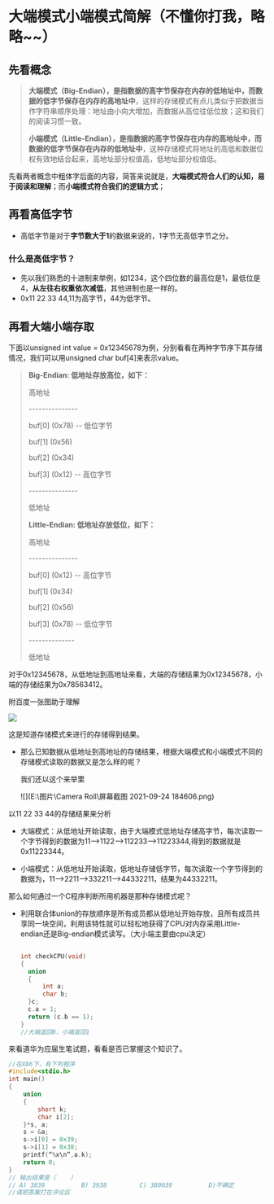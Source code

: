 # 大端模式小端模式简解（不懂你打我，略略~~）

## 先看概念

> **大端模式（**Big-Endian**），是指数据的高字节保存在内存的低地址中，而数据的低字节保存在内存的高地址中**，这样的存储模式有点儿类似于把数据当作字符串顺序处理：地址由小向大增加，而数据从高位往低位放；这和我们的阅读习惯一致。
>
> **小端模式（**Little-Endian**），是指数据的高字节保存在内存的高地址中，而数据的低字节保存在内存的低地址中**，这种存储模式将地址的高低和数据位权有效地结合起来，高地址部分权值高，低地址部分权值低。

先看两者概念中粗体字后面的内容，简答来说就是，**大端模式符合人们的认知，易于阅读和理解**；而**小端模式符合我们的逻辑方式**；

## 再看高低字节

- 高低字节是对于**字节数大于1**的数据来说的，1字节无高低字节之分。

### 什么是高低字节？

- 先以我们熟悉的十进制来举例，如1234，这个四位数的最高位是1，最低位是4，**从左往右权重依次减低**，其他进制也是一样的。
- 0x11 22 33 44,11为高字节，44为低字节。

## 再看大端小端存取

下面以unsigned int value = 0x12345678为例，分别看看在两种字节序下其存储情况，我们可以用unsigned char buf[4]来表示value。

> **Big-Endian: 低地址存放高位，如下：**
>
> 高地址
>
> \---------------
>
> buf[0] (0x78) -- 低位字节
>
> buf[1] (0x56)
>
> buf[2] (0x34)
>
> buf[3] (0x12) -- 高位字节
>
> \---------------
>
> 低地址
>
> **Little-Endian: 低地址存放低位，如下：**
>
> 高地址
>
> \---------------
>
> buf[0] (0x12) -- 高位字节
>
> buf[1] (0x34)
>
> buf[2] (0x56)
>
> buf[3] (0x78) -- 低位字节
>
> \--------------
>
> 低地址

对于0x12345678，从低地址到高地址来看，大端的存储结果为0x12345678，小端的存储结果为0x78563412。

附百度一张图助于理解

![](E:\图片\新建文件夹\b2de9c82d158ccbfba5e4c721ed8bc3eb035419c.png)

这是知道存储模式来进行的存储得到结果。

- 那么已知数据从低地址到高地址的存储结果，根据大端模式和小端模式不同的存储模式读取的数据又是怎么样的呢？

  我们还以这个来举栗

  ![](E:\图片\Camera Roll\屏幕截图 2021-09-24 184606.png)

以11 22 33 44的存储结果来分析

- 大端模式：从低地址开始读取，由于大端模式低地址存储高字节，每次读取一个字节得到的数据为11-->1122-->112233-->11223344,得到的数据就是0x11223344。

- 小端模式：从低地址开始读取，低地址存储低字节，每次读取一个字节得到的数据为，11-->2211-->332211-->44332211，结果为44332211。

那么如何通过一个C程序判断所用机器是那种存储模式呢？

- 利用联合体union的存放顺序是所有成员都从低地址开始存放，且所有成员共享同一块空间，利用该特性就可以轻松地获得了CPU对内存采用Little- endian还是Big-endian模式读写。（大小端主要由cpu决定）

  ```c
  
  int checkCPU(void)
  {
  	union
  	{
  		int a;
  		char b;
  	}c;
  	c.a = 1;
  	return (c.b == 1);
  }
  //大端返回0，小端返回1
  ```

  

来看道华为应届生笔试题，看看是否已掌握这个知识了。

```c
//在X86下，有下列程序
#include<stdio.h>
int main()
{
    union
    {
        short k;
        char i[2];
    }*s, a;
    s = &a;
    s->i[0] = 0x39;
    s->i[1] = 0x38;
    printf(“%x\n”,a.k);
    return 0;
}
// 输出结果是（    ）
// A) 3839          B) 3938         C) 380039          D)不确定
//请把答案打在评论区

```

